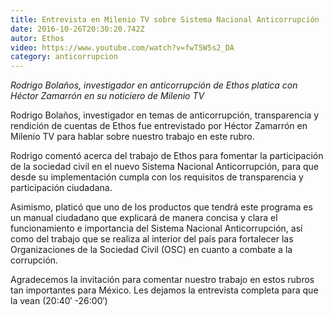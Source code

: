 ```yaml
---
title: Entrevista en Milenio TV sobre Sistema Nacional Anticorrupción
date: 2016-10-26T20:30:20.742Z
autor: Ethos
video: https://www.youtube.com/watch?v=fwT5W5s2_DA
category: anticorrupcion
---
```

*Rodrigo Bolaños, investigador en anticorrupción de Ethos platica con Héctor Zamarrón en su noticiero de Milenio TV*

Rodrigo Bolaños, investigador en temas de anticorrupción, transparencia y rendición de cuentas de Ethos fue entrevistado por Héctor Zamarrón en Milenio TV para hablar sobre nuestro trabajo en este rubro.

Rodrigo comentó acerca del trabajo de Ethos para fomentar la participación de la sociedad civil en el nuevo Sistema Nacional Anticorrupción, para que desde su implementación cumpla con los requisitos de transparencia y participación ciudadana.

Asimismo, platicó que uno de los productos que tendrá este programa es un manual ciudadano que explicará de manera concisa y clara el funcionamiento e importancia del Sistema Nacional Anticorrupción, así como del trabajo que se realiza al interior del país para fortalecer las Organizaciones de la Sociedad Civil (OSC) en cuanto a combate a la corrupción.

Agradecemos la invitación para comentar nuestro trabajo en estos rubros tan importantes para México. Les dejamos la entrevista completa para que la vean (20:40′ -26:00′)